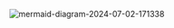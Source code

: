 ![mermaid-diagram-2024-07-02-171338](https://github.com/littleAndreBomfim/Desafio-Java/assets/165213373/af84d62b-9966-4b35-84fb-d283c4f90971)
